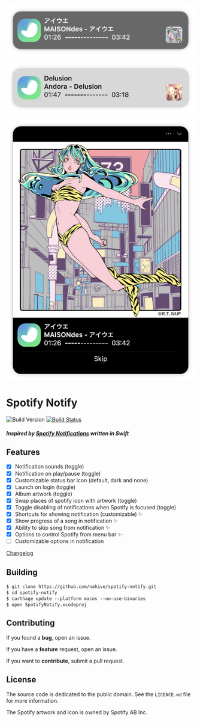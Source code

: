 
<p align="center"><img src="https://raw.githubusercontent.com/nahive/spotify-notify/master/p1.png" alt="Spotify Notify"/></p>
<p align="center"><img src="https://raw.githubusercontent.com/nahive/spotify-notify/master/p2.png" alt="Spotify Notify"/></p>
<p align="center"><img src="https://raw.githubusercontent.com/nahive/spotify-notify/master/p3.png" alt="Spotify Notify"/></p>

# Spotify Notify
![Build Version](https://img.shields.io/github/release/nahive/spotify-notify.svg)
[![Build Status](https://travis-ci.org/nahive/spotify-notify.png?branch=master)](https://travis-ci.org/nahive/spotify-notify)
##### *Inspired by [Spotify Notifications](https://github.com/citruspi/Spotify-Notifications) written in Swift*

## Features

- [x] Notification sounds (toggle)
- [x] Notification on play/pause (toggle)
- [x] Customizable status bar icon (default, dark and none)
- [x] Launch on login (toggle)
- [x] Album artwork (toggle)
- [x] Swap places of spotify icon with artwork (toggle)
- [x] Toggle disabling of notifications when Spotify is focused (toggle)
- [x] Shortcuts for showing notification (customizable) ✨
- [x] Show progress of a song in notification ✨
- [x] Ability to skip song from notification ✨
- [x] Options to control Spotify from menu bar ✨
- [ ] Customizable options in notification

[Changelog](https://github.com/nahive/spotify-notify/blob/master/CHANGELOG.md)

## Building

```
$ git clone https://github.com/nahive/spotify-notify.git
$ cd spotify-notify
$ carthage update --platform macos --no-use-binaries
$ open SpotifyNotify.xcodeproj
```
## Contributing

If you found a **bug**, open an issue.

If you have a **feature** request, open an issue.

If you want to **contribute**, submit a pull request.

## License

The source code is dedicated to the public domain. See the `LICENCE.md` file for
more information.

The Spotify artwork and icon is owned by Spotify AB Inc.
